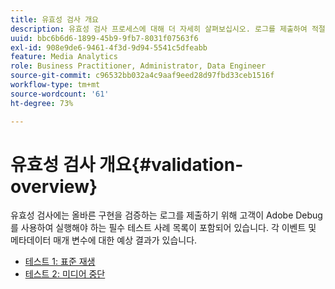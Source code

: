 ```yaml
---
title: 유효성 검사 개요
description: 유효성 검사 프로세스에 대해 더 자세히 살펴보십시오. 로그를 제출하여 적절한 구현을 확인하는 방법을 알아봅니다.
uuid: bbc6b6d6-1899-45b9-9fb7-8031f07563f6
exl-id: 908e9de6-9461-4f3d-9d94-5541c5dfeabb
feature: Media Analytics
role: Business Practitioner, Administrator, Data Engineer
source-git-commit: c96532bb032a4c9aaf9eed28d97fbd33ceb1516f
workflow-type: tm+mt
source-wordcount: '61'
ht-degree: 73%

---
```


# 유효성 검사 개요{#validation-overview}

유효성 검사에는 올바른 구현을 검증하는 로그를 제출하기 위해 고객이 Adobe Debug를 사용하여 실행해야 하는 필수 테스트 사례 목록이 포함되어 있습니다.
각 이벤트 및 메타데이터 매개 변수에 대한 예상 결과가 있습니다.

* [테스트 1: 표준 재생](test1-standard-playback.md)
* [테스트 2: 미디어 중단](test2-media-interrupt.md)
